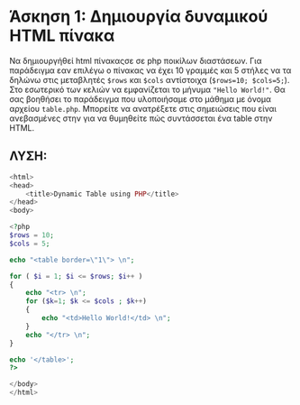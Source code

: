 # Άσκηση 1: Δημιουργία δυναμικού HTML πίνακα 
Να δημιουργήθεί  html πίνακαςσε σε php ποικίλων διαστάσεων. 
Για παράδειγμα εαν επιλέγω ο πίνακας να έχει 10 γραμμές και 5 
στήλες να τα δηλώνω στις μεταβλητές `$rows` και `$cols` 
αντίστοιχα (`$rows=10; $cols=5;`). Στο εσωτερικό των κελιών 
να εμφανίζεται το μήνυμα `"Hello World!"`.  Θα σας βοηθήσει 
το παράδειγμα που υλοποιήσαμε στο μάθημα με όνομα αρχείου `table.php`. 
Μπορείτε να ανατρέξετε στις σημειώσεις που είναι ανεβασμένες 
στην για να θυμηθείτε πώς συντάσσεται ένα table στην HTML.

 

ΛΥΣΗ:
-----
```php
<html>
<head>
	<title>Dynamic Table using PHP</title>
</head>
<body>

<?php
$rows = 10;
$cols = 5;

echo "<table border=\"1\"> \n";

for ( $i = 1; $i <= $rows; $i++ ) 
{ 
	echo "<tr> \n"; 
	for ($k=1; $k <= $cols ; $k++) 
	{ 
		echo "<td>Hello World!</td> \n";
	}
	echo "</tr> \n";
} 

echo '</table>';
?>

</body>
</html>
```

